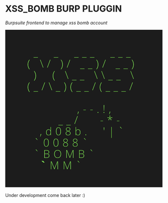 XSS_BOMB BURP PLUGGIN
=====================
*Burpsuite frontend to manage xss bomb account*

![xss_bomb](https://raw.githubusercontent.com/p4p1/xss_bomb/main/assets/logo.png)

Under development come back later :)
